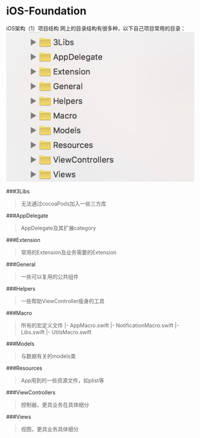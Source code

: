 # iOS-Foundation
iOS架构（1）项目结构
网上的目录结构有很多种，以下自己项目常用的目录：
![](https://github.com/Erickson0806/iOS-Foundation/blob/master/iOS_dir.png?raw=true)

###3Libs
> 无法通过cocoaPods加入一些三方库

###AppDelegate
>AppDelegate及其扩展category

###Extension
>常用的Extension及业务需要的Extension

###General
>一些可以复用的公共组件

###Helpers
>一些帮助ViewController瘦身的工具

###Macro
>所有的宏定义文件
		|-	AppMacro.swift
		|- NotificationMacro.swift
		|- Libs.swift
  		|- UtilsMacro.swift

###Models
>与数据有关的models类

###Resources
>App用到的一些资源文件，如plist等

###ViewControllers
>控制器，更具业务在具体细分

###Views
>视图，更具业务具体细分


